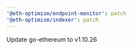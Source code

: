 ```yaml
---
'@eth-optimism/endpoint-monitor': patch
'@eth-optimism/indexer': patch
---
```


Update go-ethereum to v1.10.26
